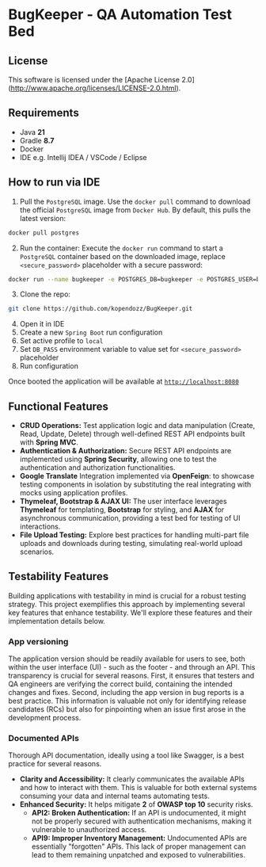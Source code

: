 # BugKeeper - QA Automation Test Bed

## License

This software is licensed under the [Apache License 2.0]
(http://www.apache.org/licenses/LICENSE-2.0.html).

## Requirements

*   Java **21**
*   Gradle **8.7**
*   Docker
*   IDE e.g. Intellij IDEA / VSCode / Eclipse

## How to run via IDE

1. Pull the `PostgreSQL` image. Use the `docker pull` command to download the official `PostgreSQL` image from `Docker Hub`. By default, this pulls the latest version:

```bash
docker pull postgres
````
2. Run the container: Execute the `docker run` command to start a `PostgreSQL` container based on the downloaded image, replace `<secure_password>` placeholder with a secure password:

```bash
docker run --name bugkeeper -e POSTGRES_DB=bugkeeper -e POSTGRES_USER=bugkeeper -e POSTGRES_PASSWORD=<secure_password> -d -p 5432:5432 postgres
```

3. Clone the repo:

```bash
git clone https://github.com/kopendozz/BugKeeper.git
``` 
4. Open it in IDE
5. Create a new `Spring Boot` run configuration
6. Set active profile to `local`
7. Set `DB_PASS` environment variable to value set for `<secure_password>` placeholder
8. Run configuration

Once booted the application will be available at [`http://localhost:8080`](http://localhost:8080)

## Functional Features

* **CRUD Operations:** Test application logic and data manipulation (Create, Read, Update, Delete) through well-defined REST API endpoints built with **Spring MVC**.
* **Authentication & Authorization:** Secure REST API endpoints are implemented using **Spring Security**, allowing one to test the authentication and authorization functionalities.
* **Google Translate** Integration implemented via **OpenFeign**: to showcase testing components in isolation by substituting the real integrating with mocks using application profiles.
* **Thymeleaf, Bootstrap & AJAX UI:** The user interface leverages **Thymeleaf** for templating, **Bootstrap** for styling, and **AJAX** for asynchronous communication, providing a test bed for testing of UI interactions.
* **File Upload Testing:** Explore best practices for handling multi-part file uploads and downloads during testing, simulating real-world upload scenarios.

## Testability Features

Building applications with testability in mind is crucial for a robust testing strategy. This project exemplifies this approach by implementing several key features that enhance testability.  We'll explore these features and their implementation details below.

### App versioning

The application version should be readily available for users to see, both within the user interface (UI)  - such as the footer - and through an API. This transparency is crucial for several reasons. First, it ensures that testers and QA engineers are verifying the correct build, containing the intended changes and fixes. Second, including the app version in bug reports is a best practice. This information is valuable not only for identifying release candidates (RCs) but also for pinpointing when an issue first arose in the development process.

### Documented APIs

Thorough API documentation, ideally using a tool like Swagger, is a best practice for several reasons.

* **Clarity and Accessibility:** It clearly communicates the available APIs and how to interact with them. This is valuable for both external systems consuming your data and internal teams automating tests.
* **Enhanced Security:** It helps mitigate **2** of **OWASP top 10** security risks. 
  * **API2: Broken Authentication:** If an API is undocumented, it might not be properly secured with authentication mechanisms, making it vulnerable to unauthorized access. 
  * **API9: Improper Inventory Management:** Undocumented APIs are essentially "forgotten" APIs. This lack of proper management can lead to them remaining unpatched and exposed to vulnerabilities.
